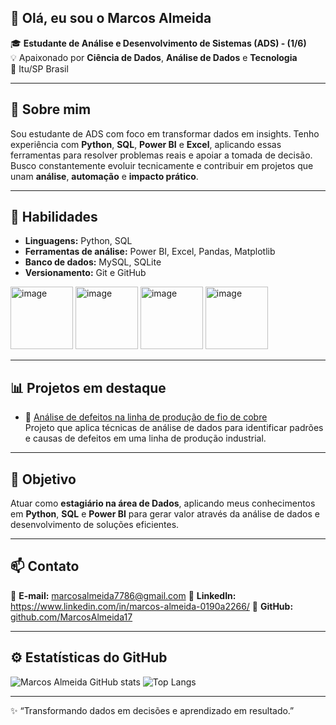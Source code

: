 ## 👋 Olá, eu sou o Marcos Almeida  

🎓 **Estudante de Análise e Desenvolvimento de Sistemas (ADS) - (1/6)**<br>
💡 Apaixonado por **Ciência de Dados**, **Análise de Dados** e **Tecnologia**  
📍 Itu/SP Brasil  

---

## 🚀 Sobre mim

Sou estudante de ADS com foco em transformar dados em insights. Tenho experiência com **Python**, **SQL**, **Power BI** e **Excel**, aplicando essas ferramentas para resolver problemas reais e apoiar a tomada de decisão.  
Busco constantemente evoluir tecnicamente e contribuir em projetos que unam **análise**, **automação** e **impacto prático**.

---

## 🧠 Habilidades

- **Linguagens:** Python, SQL  
- **Ferramentas de análise:** Power BI, Excel, Pandas, Matplotlib  
- **Banco de dados:** MySQL, SQLite  
- **Versionamento:** Git e GitHub

<img width="100" height="100" alt="image" src="https://github.com/user-attachments/assets/12c062d0-c662-40fe-bdb1-8329f285f037" />
<img width="100" height="100" alt="image" src="https://github.com/user-attachments/assets/10126394-a211-4859-9f5a-57d60f2a8ecd" />
<img width="100" height="100" alt="image" src="https://github.com/user-attachments/assets/e6578aa2-033f-4e41-af2c-2f5a30739c64" />
<img width="100" height="100" alt="image" src="https://github.com/user-attachments/assets/4cf5edea-076d-4f4b-b1d5-51fe84e36631" />





---

## 📊 Projetos em destaque

- 🔗 [Análise de defeitos na linha de produção de fio de cobre](https://github.com/MarcosAlmeida17/analise-defeitos-linha-producao-fio-cobre)  
  Projeto que aplica técnicas de análise de dados para identificar padrões e causas de defeitos em uma linha de produção industrial.

---

## 🎯 Objetivo

Atuar como **estagiário na área de Dados**, aplicando meus conhecimentos em **Python**, **SQL** e **Power BI** para gerar valor através da análise de dados e desenvolvimento de soluções eficientes.

---

## 📫 Contato

📧 **E-mail:** marcosalmeida7786@gmail.com
💼 **LinkedIn:** https://www.linkedin.com/in/marcos-almeida-0190a2266/
🐙 **GitHub:** [github.com/MarcosAlmeida17](https://github.com/MarcosAlmeida17)

---

## ⚙️ Estatísticas do GitHub

![Marcos Almeida GitHub stats](https://github-readme-stats.vercel.app/api?username=MarcosAlmeida17&show_icons=true&theme=radical) ![Top Langs](https://github-readme-stats.vercel.app/api/top-langs/?username=MarcosAlmeida17&layout=compact&theme=radical)


---
✨ “Transformando dados em decisões e aprendizado em resultado.”
